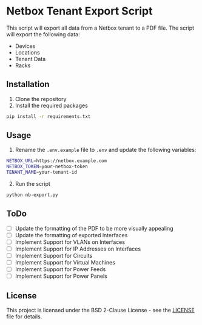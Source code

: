 # Netbox Tenant Export Script

This script will export all data from a Netbox tenant to a PDF file. The script will export the following data:

* Devices
* Locations
* Tenant Data
* Racks

## Installation

1. Clone the repository
2. Install the required packages
```bash
pip install -r requirements.txt
```

## Usage

1. Rename the `.env.example` file to `.env` and update the following variables:
```bash
NETBOX_URL=https://netbox.example.com
NETBOX_TOKEN=your-netbox-token
TENANT_NAME=your-tenant-id
```

2. Run the script
```bash
python nb-export.py
```

## ToDo

- [ ] Update the formatting of the PDF to be more visually appealing
- [ ] Update the formatting of exported interfaces
- [ ] Implement Support for VLANs on Interfaces
- [ ] Implement Support for IP Addresses on Interfaces
- [ ] Implement Support for Circuits
- [ ] Implement Support for Virtual Machines
- [ ] Implement Support for Power Feeds
- [ ] Implement Support for Power Panels

## License

This project is licensed under the BSD 2-Clause License - see the [LICENSE](LICENSE) file for details.
